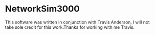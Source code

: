# NetworkSim3000
This software was written in conjunction with Travis Anderson, I will not take sole credit for this work.Thanks for working with me Travis. 

